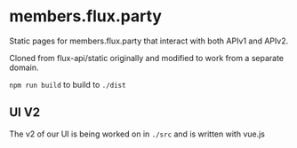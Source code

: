 # members.flux.party

Static pages for members.flux.party that interact with both APIv1 and APIv2. 

Cloned from flux-api/static originally and modified to work from a separate domain.

`npm run build` to build to `./dist`

## UI V2

The v2 of our UI is being worked on in `./src` and is written with vue.js


